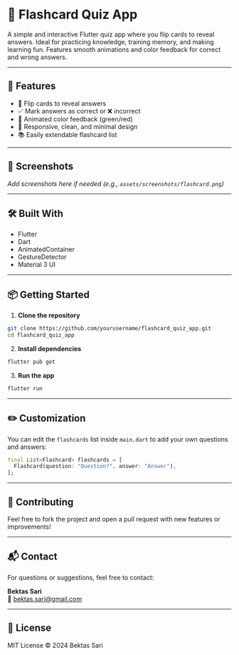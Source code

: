 # 🧠 Flashcard Quiz App

A simple and interactive Flutter quiz app where you flip cards to reveal answers. 
Ideal for practicing knowledge, training memory, and making learning fun. Features smooth animations and color feedback for correct and wrong answers.

---

## 🚀 Features

- 🔄 Flip cards to reveal answers  
- ✅ Mark answers as correct or ❌ incorrect  
- 🎨 Animated color feedback (green/red)  
- 📱 Responsive, clean, and minimal design  
- 📚 Easily extendable flashcard list

---

## 📸 Screenshots

_Add screenshots here if needed (e.g., `assets/screenshots/flashcard.png`)_

---

## 🛠 Built With

- Flutter  
- Dart  
- AnimatedContainer  
- GestureDetector  
- Material 3 UI

---

## 📦 Getting Started

1. **Clone the repository**

```bash
git clone https://github.com/yourusername/flashcard_quiz_app.git
cd flashcard_quiz_app
```

2. **Install dependencies**

```bash
flutter pub get
```

3. **Run the app**

```bash
flutter run
```

---

## ✏️ Customization

You can edit the `flashcards` list inside `main.dart` to add your own questions and answers:

```dart
final List<Flashcard> flashcards = [
  Flashcard(question: "Question?", answer: "Answer"),
];
```

---

## 🤝 Contributing

Feel free to fork the project and open a pull request with new features or improvements!

---

## 📬 Contact

For questions or suggestions, feel free to contact:

**Bektas Sari**  
📧 [bektas.sari@gmail.com](mailto:bektas.sari@gmail.com)

---

## 📄 License

MIT License © 2024 Bektas Sari

